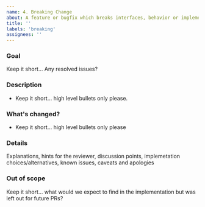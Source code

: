 ```yaml
---
name: 4. Breaking Change
about: A feature or bugfix which breaks interfaces, behavior or implements a change in specification/protocol
title: ''
labels: 'breaking'
assignees: ''
---
```

### Goal
Keep it short... Any resolved issues?

### Description
* Keep it short... high level bullets only please.

### What's changed?
* Keep it short... high level bullets only please 

### Details
Explanations, hints for the reviewer, discussion points, implemetation choices/alternatives, known issues, caveats and apologies

### Out of scope
Keep it short... what would we expect to find in the implementation but was left out for future PRs?
